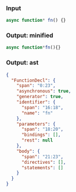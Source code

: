 ### Input
```js parse:stmt
async function* fn() {}
```

### Output: minified
```js
async function*fn(){}
```

### Output: ast
```json
{
  "FunctionDecl": {
    "span": "0:23",
    "asynchronous": true,
    "generator": true,
    "identifier": {
      "span": "16:18",
      "name": "fn"
    },
    "parameters": {
      "span": "18:20",
      "bindings": [],
      "rest": null
    },
    "body": {
      "span": "21:23",
      "directives": [],
      "statements": []
    }
  }
}
```

